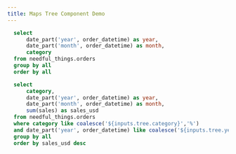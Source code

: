 ```yaml
---
title: Maps Tree Component Demo
---
```




```sql dgrid
  select
      date_part('year', order_datetime) as year,
      date_part('month', order_datetime) as month,
      category
  from needful_things.orders
  group by all
  order by all
```

<!-- DataTable data={dgrid} / -->



```sql orders_by_tree
  select 
      category,
      date_part('year', order_datetime) as year,
      date_part('month', order_datetime) as month,
      sum(sales) as sales_usd
  from needful_things.orders
  where category like coalesce('${inputs.tree.category}','%')
  and date_part('year', order_datetime) like coalesce('${inputs.tree.year}','%')
  group by all
  order by sales_usd desc
```


<Grid cols=2>
  <MapsTree treeData={dgrid} columns={['category','year']} title="Maps Tree" name="tree"/>
  <DataTable data={orders_by_tree} />
</Grid>

